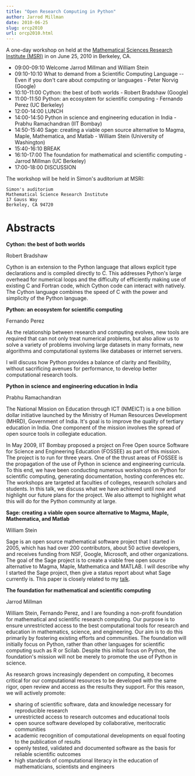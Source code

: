 ```yaml
---
title: "Open Research Computing in Python"
author: Jarrod Millman
date: 2010-06-25
slug: orcp2010
url: orcp2010.html
---
```


A one-day workshop on held at the [Mathematical Sciences Research
Institute (MSRI)](http://www.msri.org) in on June 25, 2010 in Berkeley,
CA.

- 09:00-09:10 Welcome Jarrod Millman and William Stein
- 09:10-10:10 What to demand from a Scientific Computing Language --
  Even if you don't care about computing or languages - Peter Norvig (Google)
- 10:10-11:00 Cython: the best of both worlds - Robert Bradshaw (Google)
- 11:00-11:50 Python: an ecosystem for scientific computing - Fernando Perez (UC Berkeley)
- 12:00-14:00 LUNCH
- 14:00-14:50 Python in science and engineering education in India - Prabhu Ramachandran (IIT Bombay)
- 14:50-15:40 Sage: creating a viable open source alternative to Magma, Maple, Mathematica, and Matlab - William Stein (University of Washington)
- 15:40-16:10 BREAK
- 16:10-17:00 The foundation for mathematical and scientific computing - Jarrod Millman (UC Berkeley)
- 17:00-18:00 DISCUSSION

The workshop will be held in Simon's auditorium at MSRI:

    Simon's auditorium
    Mathematical Science Research Institute
    17 Gauss Way
    Berkeley, CA 94720

# Abstracts

**Cython: the best of both worlds**

Robert Bradshaw

Cython is an extension to the Python language that allows explicit type
declarations and is compiled directly to C. This addresses Python's
large overhead for numerical loops and the difficulty of efficiently
making use of existing C and Fortran code, which Cython code can
interact with natively. The Cython language combines the speed of C with
the power and simplicity of the Python language.

**Python: an ecosystem for scientific computing**

Fernando Perez

As the relationship between research and computing evolves, new tools
are required that can not only treat numerical problems, but also allow
us to solve a variety of problems involving large datasets in many
formats, new algorithms and computational systems like databases or
internet servers.

I will discuss how Python provides a balance of clarity and flexibility,
without sacrificing avenues for performance, to develop better
computational research tools.

**Python in science and engineering education in India**

Prabhu Ramachandran

The National Mission on Education through ICT (NMEICT) is a one billion
dollar initiative launched by the Ministry of Human Resources
Development (MHRD), Government of India. It's goal is to improve the
quality of tertiary education in India. One component of the mission
involves the spread of open source tools in collegiate education.

In May 2009, IIT Bombay proposed a project on Free Open source Software
for Science and Engineering Education (FOSSEE) as part of this mission.
The project is to run for three years. One of the thrust areas of FOSSEE
is the propagation of the use of Python in science and engineering
curricula. To this end, we have been conducting numerous workshops on
Python for scientific computing, generating documentation, hosting
conferences etc. The workshops are targeted at faculties of colleges,
research scholars and students. In this talk, we discuss what we have
achieved until now and highlight our future plans for the project. We
also attempt to highlight what this will do for the Python community at
large.

**Sage: creating a viable open source alternative to Magma, Maple,
Mathematica, and Matlab**

William Stein

Sage is an open source mathematical software project that I started in
2005, which has had over 200 contributors, about 50 active developers,
and receives funding from NSF, Google, Microsoft, and other
organizations. The goal of the Sage project is to create a viable free
open source alternative to Magma, Maple, Mathematica and MATLAB. I will
describe why I started the Sage project, then give a status report about
what Sage currently is. This paper is closely related to my
[talk](http://wstein.org/papers/icms/icms_2010.pdf).

**The foundation for mathematical and scientific computing**

Jarrod Millman

William Stein, Fernando Perez, and I are founding a non-profit
foundation for mathematical and scientific research computing. Our
purpose is to ensure unrestricted access to the best computational tools
for research and education in mathematics, science, and engineering. Our
aim is to do this primarily by fostering existing efforts and
communities. The foundation will initially focus on Python, rather than
other languages for scientific computing such as R or Scilab. Despite
this initial focus on Python, the foundation's mission will not be
merely to promote the use of Python in science.

As research grows increasingly dependent on computing, it becomes
critical for our computational resources to be developed with the same
rigor, open review and access as the results they support. For this
reason, we will actively promote:

- sharing of scientific software, data and knowledge necessary for
  reproducible research
- unrestricted access to research outcomes and educational tools
- open source software developed by collaborative, meritocratic
  communities
- academic recognition of computational developments on equal footing
  to the publication of results
- openly tested, validated and documented software as the basis for
  reliable scientific outcomes
- high standards of computational literacy in the education of
  mathematicians, scientists and engineers
